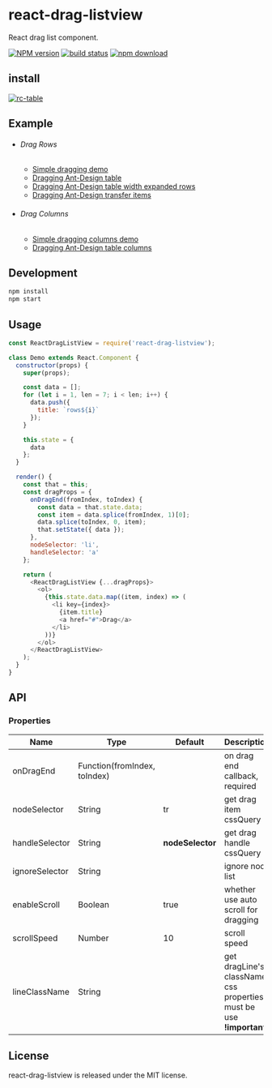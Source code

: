 # react-drag-listview

React drag list component.

[![NPM version][npm-image]][npm-url]
[![build status][travis-image]][travis-url]
[![npm download][download-image]][download-url]

[npm-image]: http://img.shields.io/npm/v/react-drag-listview.svg?style=flat-square
[npm-url]: http://npmjs.org/package/react-drag-listview
[travis-image]: https://img.shields.io/travis/raisezhang/react-drag-listview.svg?style=flat-square
[travis-url]: https://travis-ci.org/raisezhang/react-drag-listview
[download-image]: https://img.shields.io/npm/dm/react-drag-listview.svg?style=flat-square
[download-url]: https://npmjs.org/package/react-drag-listview

## install

[![rc-table](https://nodei.co/npm/react-drag-listview.png)](https://npmjs.org/package/react-drag-listview)

## Example

* ###### Drag Rows
    * [Simple dragging demo](https://raisezhang.github.io/react-drag-listview/examples/simple.html)
    * [Dragging Ant-Design table](https://codepen.io/raisezhang/pen/MmjypX)
    * [Dragging Ant-Design table width expanded rows](https://codepen.io/raisezhang/pen/OrrGJL)
    * [Dragging Ant-Design transfer items](https://codepen.io/opaulochaves/pen/qgeVLR)

* ###### Drag Columns
    * [Simple dragging columns demo](https://raisezhang.github.io/react-drag-listview/examples/dragColumn.html)
    * [Dragging Ant-Design table columns](https://codepen.io/raisezhang/pen/MoMoyz)

## Development

```bash
npm install
npm start
```

## Usage

```javascript
const ReactDragListView = require('react-drag-listview');

class Demo extends React.Component {
  constructor(props) {
    super(props);

    const data = [];
    for (let i = 1, len = 7; i < len; i++) {
      data.push({
        title: `rows${i}`
      });
    }

    this.state = {
      data
    };
  }

  render() {
    const that = this;
    const dragProps = {
      onDragEnd(fromIndex, toIndex) {
        const data = that.state.data;
        const item = data.splice(fromIndex, 1)[0];
        data.splice(toIndex, 0, item);
        that.setState({ data });
      },
      nodeSelector: 'li',
      handleSelector: 'a'
    };

    return (
      <ReactDragListView {...dragProps}>
        <ol>
          {this.state.data.map((item, index) => (
            <li key={index}>
              {item.title}
              <a href="#">Drag</a>
            </li>
          ))}
        </ol>
      </ReactDragListView>
    );
  }
}

```

## API

### Properties

<table class="table table-bordered table-striped">
  <thead>
    <tr>
      <th style="width: 100px;">Name</th>
      <th style="width: 50px;">Type</th>
      <th>Default</th>
      <th>Description</th>
    </tr>
  </thead>
  <tbody>
    <tr>
      <td>onDragEnd</td>
      <td>Function(fromIndex, toIndex)</td>
      <td></td>
      <td>on drag end callback, required</td>
    </tr>
    <tr>
      <td>nodeSelector</td>
      <td>String</td>
      <td>tr</td>
      <td>get drag item cssQuery</td>
    </tr>
    <tr>
      <td>handleSelector</td>
      <td>String</td>
      <td><b>nodeSelector</b></td>
      <td>get drag handle cssQuery</td>
    </tr>
    <tr>
      <td>ignoreSelector</td>
      <td>String</td>
      <td></td>
      <td>ignore node list</td>
    </tr>
    <tr>
      <td>enableScroll</td>
      <td>Boolean</td>
      <td>true</td>
      <td>whether use auto scroll for dragging</td>
    </tr>
    <tr>
      <td>scrollSpeed</td>
      <td>Number</td>
      <td>10</td>
      <td>scroll speed</td>
    </tr>
    <tr>
      <td>lineClassName</td>
      <td>String</td>
      <td></td>
      <td>get dragLine's className, css properties must be use <b>!important</b></td>
    </tr>
  </tbody>
</table>

## License

react-drag-listview is released under the MIT license.
